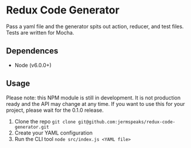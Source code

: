 # Redux Code Generator

Pass a yaml file and the generator spits out action, reducer, and test files. Tests are written for Mocha.

## Dependences

- Node (v6.0.0+)

## Usage

Please note: this NPM module is still in development. It is not production ready and the API may change at any time. If you want to use this for your project, please wait for the 0.1.0 release.

1. Clone the repo `git clone git@github.com:jermspeaks/redux-code-generator.git`
1. Create your YAML configuration
1. Run the CLI tool `node src/index.js <YAML file>`
